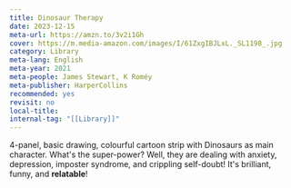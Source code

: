 ```yaml
---
title: Dinosaur Therapy
date: 2023-12-15
meta-url: https://amzn.to/3v2i1Gh
cover: https://m.media-amazon.com/images/I/61ZxgIBJLxL._SL1198_.jpg
category: Library
meta-lang: English
meta-year: 2021
meta-people: James Stewart, K Roméy
meta-publisher: HarperCollins
recommended: yes
revisit: no
local-title:
internal-tag: "[[Library]]"
---
```



4-panel, basic drawing, colourful cartoon strip with Dinosaurs as main character. What's the super-power? Well, they are dealing with anxiety, depression, imposter syndrome, and crippling self-doubt! It's brilliant, funny, and **relatable**!
